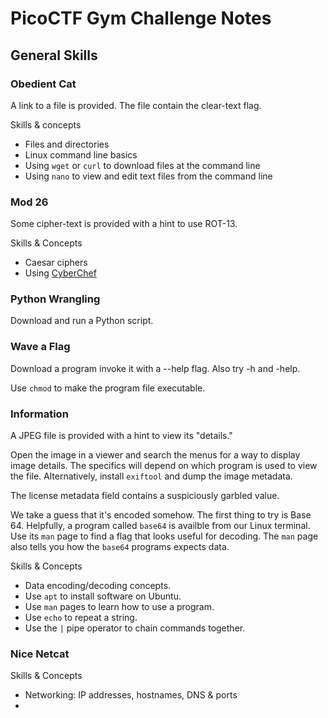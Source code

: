 # PicoCTF Gym Challenge Notes

## General Skills

### Obedient Cat

A link to a file is provided. The file contain the clear-text flag.

Skills & concepts
- Files and directories
- Linux command line basics
- Using `wget` or `curl` to download files at the command line
- Using `nano` to view and edit text files from the command line

### Mod 26

Some cipher-text is provided with a hint to use ROT-13.

Skills & Concepts
- Caesar ciphers
- Using [CyberChef](https://gchq.github.io/CyberChef/)

### Python Wrangling

Download and run a Python script.

### Wave a Flag

Download a program invoke it with a --help flag. Also try -h and -help.

Use `chmod` to make the program file executable.

### Information

A JPEG file is provided with a hint to view its "details."

Open the image in a viewer and search the menus for a way to display image
details. The specifics will depend on which program is used to view the file.
Alternatively, install `exiftool` and dump the image metadata.

The license metadata field contains a suspiciously garbled value.

We take a guess that it's encoded somehow. The first thing to try is Base 64.
Helpfully, a program called `base64` is availble from our Linux terminal. Use
its `man` page to find a flag that looks useful for decoding. The `man` page
also tells you how the `base64` programs expects data.

Skills & Concepts
- Data encoding/decoding concepts.
- Use `apt` to install software on Ubuntu.
- Use `man` pages to learn how to use a program.
- Use `echo` to repeat a string.
- Use the `|` pipe operator to chain commands together.

### Nice Netcat

Skills & Concepts
- Networking: IP addresses, hostnames, DNS & ports
-